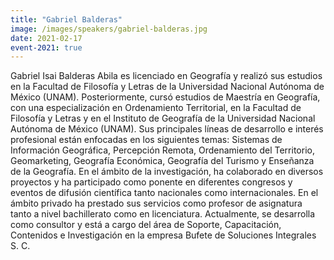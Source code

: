```yaml
---
title: "Gabriel Balderas"
image: /images/speakers/gabriel-balderas.jpg
date: 2021-02-17
event-2021: true
---
```


Gabriel Isai Balderas Abila es licenciado en Geografía y realizó sus estudios en la Facultad de Filosofía y Letras de la Universidad Nacional Autónoma de México (UNAM). Posteriormente, cursó estudios de Maestría en Geografía, con una especialización en Ordenamiento Territorial, en la Facultad de Filosofía y Letras y en el Instituto de Geografía de la Universidad Nacional Autónoma de México (UNAM). Sus principales líneas de desarrollo e interés profesional están enfocadas en los siguientes temas: Sistemas de Información Geográfica, Percepción Remota, Ordenamiento del Territorio, Geomarketing, Geografía Económica, Geografía del Turismo y Enseñanza de la Geografía. En el ámbito de la investigación, ha colaborado en diversos proyectos y ha participado como ponente en diferentes congresos y eventos de difusión científica tanto nacionales como internacionales. En el ámbito privado ha prestado sus servicios como profesor de asignatura tanto a nivel bachillerato como en licenciatura. Actualmente, se desarrolla como consultor y está a cargo del área de Soporte, Capacitación, Contenidos e Investigación en la empresa Bufete de Soluciones Integrales S. C.